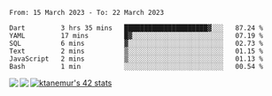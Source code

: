 <!--START_SECTION:waka-->

```text
From: 15 March 2023 - To: 22 March 2023

Dart         3 hrs 35 mins   █████████████████████▓░░░   87.24 %
YAML         17 mins         █▓░░░░░░░░░░░░░░░░░░░░░░░   07.19 %
SQL          6 mins          ▓░░░░░░░░░░░░░░░░░░░░░░░░   02.73 %
Text         2 mins          ▒░░░░░░░░░░░░░░░░░░░░░░░░   01.15 %
JavaScript   2 mins          ▒░░░░░░░░░░░░░░░░░░░░░░░░   01.13 %
Bash         1 min           ░░░░░░░░░░░░░░░░░░░░░░░░░   00.54 %
```

<!--END_SECTION:waka-->
<a href="https://github.com/anuraghazra/github-readme-stats">
  <img align="left" src="https://github-readme-stats.vercel.app/api?username=Tanesan&count_private=true&show_icons=true" />
<img align="left" src="https://github-readme-stats.vercel.app/api/top-langs/?username=Tanesan" />
</a>

[![ktanemur's 42 stats](https://badge42.vercel.app/api/v2/cl1wslf6s002109l771rng2w8/stats?cursusId=21&coalitionId=62)](https://github.com/JaeSeoKim/badge42)
